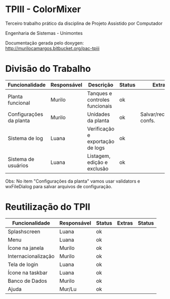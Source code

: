 # TPIII - ColorMixer

Terceiro trabalho prático da disciplina de Projeto Assistido por Computador

Engenharia de Sistemas - Unimontes

Documentação gerada pelo doxygen: http://murilocamargos.bitbucket.org/pac-tpiii

Divisão do Trabalho
===================

| Funcionalidade          | Responsável | Descrição                        | Status | Extras                  | Status |
|-------------------------|-------------|----------------------------------|--------|-------------------------|--------|
| Planta funcional        | Murilo      | Tanques e controles funcionais   | ok     |                         |        |
| Configurações da planta | Murilo      | Unidades da planta               | ok     | Salvar/recuperar confs. | ok     |
| Sistema de log          | Luana       | Verificação e exportação de logs | ok     |                         |        |
| Sistema de usuários     | Luana       | Listagem, edição e exclusão      | ok     |                         |        |

Obs: No item "Configurações da planta" vamos usar validators e wxFileDialog para salvar arquivos de configuração.

Reutilização do TPII
====================

| Funcionalidade      | Responsável | Status | Extras | Status |
|---------------------|-------------|--------|--------|--------|
| Splashscreen        | Luana       |  ok    |        |        |
| Menu                | Luana       |  ok    |        |        |
| Ícone na janela     | Murilo      |  ok    |        |        |
| Internacionalização | Murilo      |  ok    |        |        |
| Tela de login       | Luana       |  ok    |        |        |
| Ícone na taskbar    | Luana       |  ok    |        |        |
| Banco de Dados      | Murilo      |  ok    |        |        |
| Ajuda               | Mur/Lu      |  ok    |        |        |
